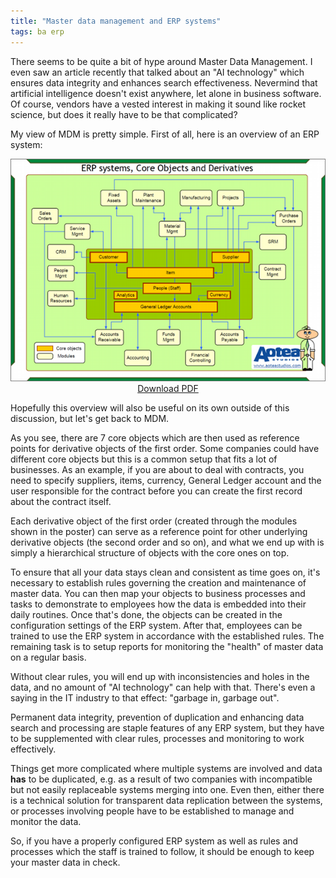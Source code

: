 ```yaml
---
title: "Master data management and ERP systems"
tags: ba erp
---
```


There seems to be quite a bit of hype around Master Data Management. I even saw an article recently that talked about an "AI technology" which ensures data integrity and enhances search effectiveness. Nevermind that artificial intelligence doesn't exist anywhere, let alone in business software. Of course, vendors have a vested interest in making it sound like rocket science, but does it really have to be that complicated?

My view of MDM is pretty simple. First of all, here is an overview of an ERP system:

<div style = "text-align: center">
    <a href = "/files/erp-core-objects-derivatives-poster.pdf"><img src = "/img/erp-poster-600.png" /></a><br/>
    <a href = "/files/erp-core-objects-derivatives-poster.pdf">Download PDF</a>
</div>

Hopefully this overview will also be useful on its own outside of this discussion, but let's get back to MDM.

As you see, there are 7 core objects which are then used as reference points for derivative objects of the first order. Some companies could have different core objects but this is a common setup that fits a lot of businesses. As an example, if you are about to deal with contracts, you need to specify suppliers, items,  currency, General Ledger account and the user responsible for the contract before you can create the first record about the contract itself.

Each derivative object of the first order (created through the modules shown in the poster) can serve as a reference point for other underlying derivative objects (the second order and so on), and what we end up with is simply a hierarchical structure of objects with the core ones on top.

To ensure that all your data stays clean and consistent as time goes on, it's necessary to establish rules governing the creation and maintenance of master data. You can then map your objects to business processes and tasks to demonstrate to employees how the data is embedded into their daily routines. Once that's done, the objects can be created in the configuration settings of the ERP system. After that, employees can be trained to use the ERP system in accordance with the established rules. The remaining task is to setup reports for monitoring the "health" of master data on a regular basis.

Without clear rules, you will end up with inconsistencies and holes in the data, and no amount of "AI technology" can help with that. There's even a saying in the IT industry to that effect: "garbage in, garbage out".

Permanent data integrity, prevention of duplication and enhancing data search and processing are staple features of any ERP system, but they have to be  supplemented with clear rules, processes and monitoring to work effectively.

Things get more complicated where multiple systems are involved and data **has** to be duplicated, e.g. as a result of two companies with incompatible but not easily replaceable systems merging into one. Even then, either there is a technical solution for transparent data replication between the systems, or processes involving people have to be established to manage and monitor the data.

So, if you have a properly configured ERP system as well as rules and processes which the staff is trained to follow, it should be enough to keep your master data in check.